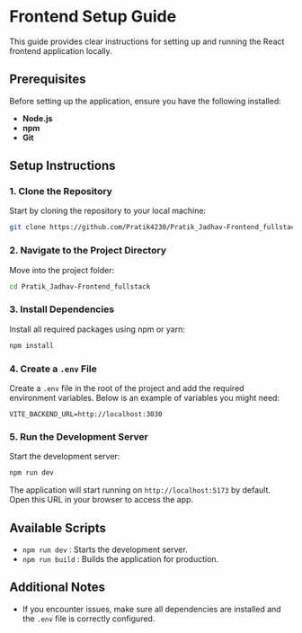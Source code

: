 # Frontend Setup Guide

This guide provides clear instructions for setting up and running the React frontend application locally.

## Prerequisites

Before setting up the application, ensure you have the following installed:

- **Node.js**
- **npm**
- **Git**

## Setup Instructions

### 1. Clone the Repository

Start by cloning the repository to your local machine:

```bash
git clone https://github.com/Pratik4230/Pratik_Jadhav-Frontend_fullstack.git
```

### 2. Navigate to the Project Directory

Move into the project folder:

```bash
cd Pratik_Jadhav-Frontend_fullstack
```

### 3. Install Dependencies

Install all required packages using npm or yarn:

```bash
npm install
```

### 4. Create a `.env` File

Create a `.env` file in the root of the project and add the required environment variables. Below is an example of variables you might need:

```env
VITE_BACKEND_URL=http://localhost:3030
```

### 5. Run the Development Server

Start the development server:

```bash
npm run dev
```

The application will start running on `http://localhost:5173` by default. Open this URL in your browser to access the app.

## Available Scripts

- `npm run dev` : Starts the development server.
- `npm run build` : Builds the application for production.

## Additional Notes

- If you encounter issues, make sure all dependencies are installed and the `.env` file is correctly configured.
